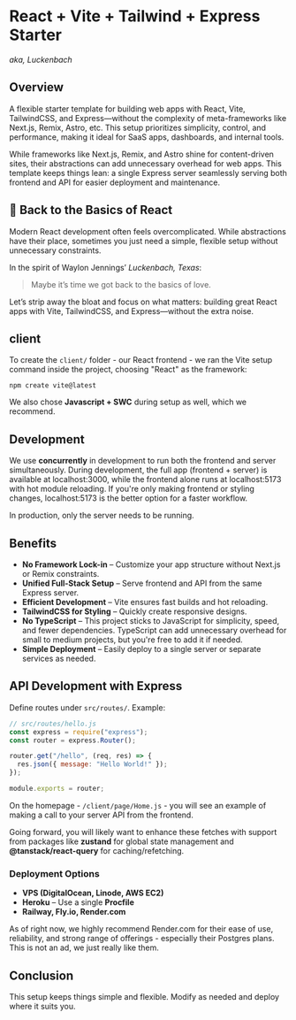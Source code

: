 # React + Vite + Tailwind + Express Starter

_aka, Luckenbach_

## Overview

A flexible starter template for building web apps with React, Vite, TailwindCSS, and Express—without the complexity of meta-frameworks like Next.js, Remix, Astro, etc. This setup prioritizes simplicity, control, and performance, making it ideal for SaaS apps, dashboards, and internal tools.

While frameworks like Next.js, Remix, and Astro shine for content-driven sites, their abstractions can add unnecessary overhead for web apps. This template keeps things lean: a single Express server seamlessly serving both frontend and API for easier deployment and maintenance.

## 🎵 Back to the Basics of React

Modern React development often feels overcomplicated. While abstractions have their place, sometimes you just need a simple, flexible setup without unnecessary constraints.

In the spirit of Waylon Jennings’ _Luckenbach, Texas_:

> Maybe it’s time we got back to the basics of love.

Let’s strip away the bloat and focus on what matters: building great React apps with Vite, TailwindCSS, and Express—without the extra noise.

## client

To create the `client/` folder - our React frontend - we ran the Vite setup command inside the project, choosing "React" as the framework:

`npm create vite@latest`

We also chose **Javascript + SWC** during setup as well, which we recommend.

## Development

We use **concurrently** in development to run both the frontend and server simultaneously. During development, the full app (frontend + server) is available at localhost:3000, while the frontend alone runs at localhost:5173 with hot module reloading. If you're only making frontend or styling changes, localhost:5173 is the better option for a faster workflow.

In production, only the server needs to be running.

## Benefits

- **No Framework Lock-in** – Customize your app structure without Next.js or Remix constraints.
- **Unified Full-Stack Setup** – Serve frontend and API from the same Express server.
- **Efficient Development** – Vite ensures fast builds and hot reloading.
- **TailwindCSS for Styling** – Quickly create responsive designs.
- **No TypeScript** – This project sticks to JavaScript for simplicity, speed, and fewer dependencies. TypeScript can add unnecessary overhead for small to medium projects, but you're free to add it if needed.
- **Simple Deployment** – Easily deploy to a single server or separate services as needed.

## API Development with Express

Define routes under `src/routes/`. Example:

```js
// src/routes/hello.js
const express = require("express");
const router = express.Router();

router.get("/hello", (req, res) => {
  res.json({ message: "Hello World!" });
});

module.exports = router;
```

On the homepage - `/client/page/Home.js` - you will see an example of making a call to your server API from the frontend.

Going forward, you will likely want to enhance these fetches with support from packages like **zustand** for global state management and **@tanstack/react-query** for caching/refetching.

### Deployment Options

- **VPS (DigitalOcean, Linode, AWS EC2)**
- **Heroku** – Use a single **Procfile**
- **Railway, Fly.io, Render.com**

As of right now, we highly recommend Render.com for their ease of use, reliability, and strong range of offerings - especially their Postgres plans. This is not an ad, we just really like them.

## Conclusion

This setup keeps things simple and flexible. Modify as needed and deploy where it suits you.
